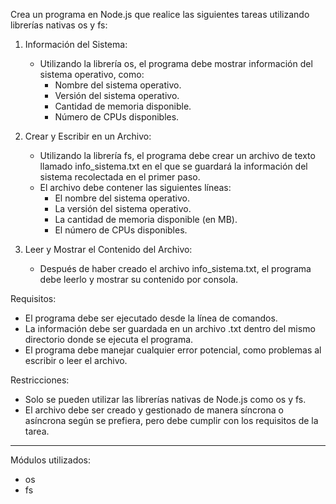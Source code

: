Crea un programa en Node.js que realice las siguientes tareas utilizando librerías nativas os y fs:

1.  Información del Sistema:

    -   Utilizando la librería os, el programa debe mostrar información del sistema operativo, como:
        -   Nombre del sistema operativo.
        -   Versión del sistema operativo.
        -   Cantidad de memoria disponible.
        -   Número de CPUs disponibles.

2.  Crear y Escribir en un Archivo:

    -   Utilizando la librería fs, el programa debe crear un archivo de texto llamado info_sistema.txt en el que se guardará la información del sistema recolectada en el primer paso.
    -   El archivo debe contener las siguientes líneas:
        -   El nombre del sistema operativo.
        -   La versión del sistema operativo.
        -   La cantidad de memoria disponible (en MB).
        -   El número de CPUs disponibles.

3.  Leer y Mostrar el Contenido del Archivo:

    -   Después de haber creado el archivo info_sistema.txt, el programa debe leerlo y mostrar su contenido por consola.

Requisitos:

-   El programa debe ser ejecutado desde la línea de comandos.
-   La información debe ser guardada en un archivo .txt dentro del mismo directorio donde se ejecuta el programa.
-   El programa debe manejar cualquier error potencial, como problemas al escribir o leer el archivo.

Restricciones:

-   Solo se pueden utilizar las librerías nativas de Node.js como os y fs.
-   El archivo debe ser creado y gestionado de manera síncrona o asíncrona según se prefiera, pero debe cumplir con los requisitos de la tarea.

---

Módulos utilizados:

-   os
-   fs
